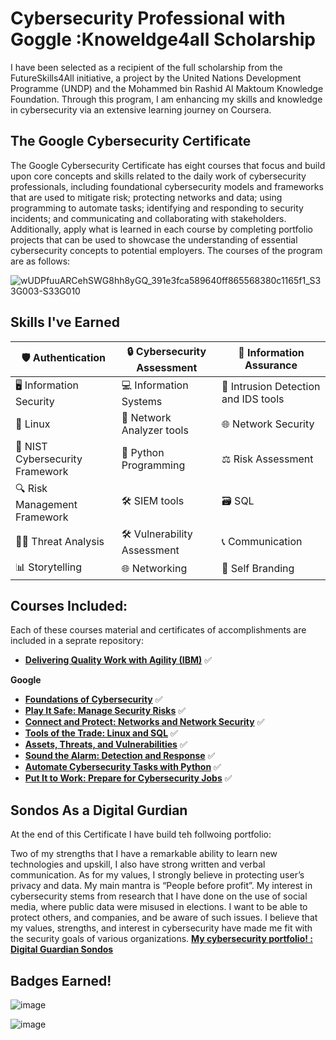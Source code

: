 # Cybersecurity Professional with Goggle :Knoweldge4all Scholarship
I have been selected as a recipient of the full scholarship from the FutureSkills4All initiative, a project by the United Nations Development Programme (UNDP) and the Mohammed bin Rashid Al Maktoum Knowledge Foundation. Through this program, I am enhancing my skills and knowledge in cybersecurity via an extensive learning journey on Coursera.

## The Google Cybersecurity Certificate
The Google Cybersecurity Certificate has eight courses that focus and build upon core concepts and skills related to the daily work of cybersecurity professionals, including foundational cybersecurity models and frameworks that are used to mitigate risk; protecting networks and data; using programming to automate tasks; identifying and responding to security incidents; and communicating and collaborating with stakeholders. Additionally, apply what is learned in each course by completing portfolio projects that can be used to showcase the understanding of essential cybersecurity concepts to potential employers. The courses of the program are as follows: 

![wUDPfuuARCehSWG8hh8yGQ_391e3fca589640ff865568380c1165f1_S33G003-S33G010](https://github.com/user-attachments/assets/1109190a-94f8-44b2-9bef-610166d83082)

## Skills I've Earned

| 🛡️ Authentication | 🔒 Cybersecurity Assessment | 🧩 Information Assurance |
|-------------------|----------------------------|-------------------------|
| 🖥️ Information Security | 💻 Information Systems | 🚨 Intrusion Detection and IDS tools |
| 🐧 Linux           | 📡 Network Analyzer tools  | 🌐 Network Security |
| 🧰 NIST Cybersecurity Framework | 🐍 Python Programming | ⚖️ Risk Assessment |
| 🔍 Risk Management Framework | 🛠️ SIEM tools | 🗃️ SQL |
| 🕵️‍♂️ Threat Analysis | 🛠️ Vulnerability Assessment | 📞 Communication |
| 📊 Storytelling | 🌐 Networking | 💫 Self Branding |

## Courses Included:
Each of these courses material and certificates of accomplishments are included in a seprate repository: 
- **[Delivering Quality Work with Agility (IBM)](https://github.com/sondosaabed/Delivering-Quality-Work-with-Agility)** ✅

**Google**

- **[Foundations of Cybersecurity](https://github.com/sondosaabed/Foundations-of-Cybersecurity)** ✅
- **[Play It Safe: Manage Security Risks](https://github.com/sondosaabed/Manage-Security-Risks)** ✅
- **[Connect and Protect: Networks and Network Security](https://github.com/sondosaabed/Networks-and-Network-Security)** ✅
- **[Tools of the Trade: Linux and SQL](https://github.com/sondosaabed/Tools-of-the-Trade-Linux-and-SQL)** ✅
- **[Assets, Threats, and Vulnerabilities](https://github.com/sondosaabed/Assets-Threats-and-Vulnerabilities)** ✅
- **[Sound the Alarm: Detection and Response](https://github.com/sondosaabed/Detection-and-Response)** ✅
- **[Automate Cybersecurity Tasks with Python](https://github.com/sondosaabed/Automate-Cybersecurity-Tasks-with-Python)** ✅
- **[Put It to Work: Prepare for Cybersecurity Jobs](https://github.com/sondosaabed/Prepare-for-Cybersecurity-Jobs)** ✅



## Sondos As a Digital Gurdian
At the end of this Certificate I have build teh follwoing portfolio:

Two of my strengths that I have a remarkable ability to learn new technologies and upskill, I also have strong written and verbal communication. As for my values, I strongly believe in protecting user’s privacy and data. My main mantra is “People before profit”. My interest in cybersecurity stems from research that I have done on the use of social media, where public data were misused in elections. I want to be able to protect others, and companies, and be aware of such issues. I believe that my values, strengths, and interest in cybersecurity have made me fit with the security goals of various organizations. 
**[ My cybersecurity portfolio! : Digital Guardian Sondos](https://github.com/sondosaabed/Digital-Guardian-Sondos)**

## Badges Earned! 
![image](https://github.com/user-attachments/assets/6dd97fca-9a7e-4941-85f2-bd0f5a60364f)

![image](https://github.com/user-attachments/assets/510c7f37-9c18-497c-ab5b-121712ce69d0)

